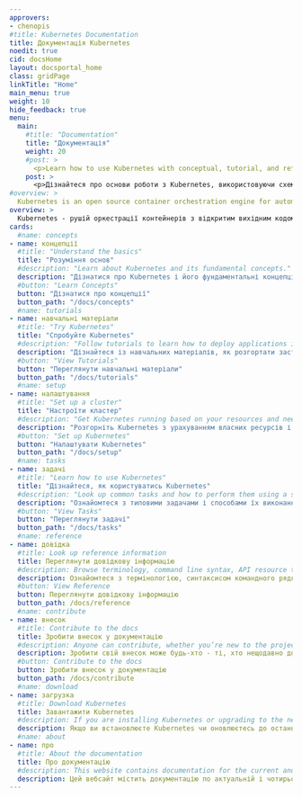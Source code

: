 ```yaml
---
approvers:
- chenopis
#title: Kubernetes Documentation
title: Документація Kubernetes
noedit: true
cid: docsHome
layout: docsportal_home
class: gridPage
linkTitle: "Home"
main_menu: true
weight: 10
hide_feedback: true
menu:
  main:
    #title: "Documentation"
    title: "Документація"
    weight: 20
    #post: >
      <p>Learn how to use Kubernetes with conceptual, tutorial, and reference documentation. You can even <a href="/editdocs/" data-auto-burger-exclude>help contribute to the docs</a>!</p>
    post: >
      <p>Дізнайтеся про основи роботи з Kubernetes, використовуючи схеми, навчальну та довідкову документацію. Ви можете навіть <a href="/editdocs/" data-auto-burger-exclude>зробити свій внесок у документацію</a>!</p>
#overview: >
  Kubernetes is an open source container orchestration engine for automating deployment, scaling, and management of containerized applications. The open source project is hosted by the Cloud Native Computing Foundation (<a href="https://www.cncf.io/about">CNCF</a>).
overview: >
  Kubernetes - рушій оркестрації контейнерів з відкритим вихідним кодом для автоматичного розгортання, масштабування і управління контейнерізованими застосунками. Цей проект розробляється під егідою Cloud Native Computing Foundation (<a href="https://www.cncf.io/about">CNCF</a>).
cards:
  #name: concepts
- name: концепції
  #title: "Understand the basics"
  title: "Розуміння основ"
  #description: "Learn about Kubernetes and its fundamental concepts."
  description: "Дізнатися про Kubernetes і його фундаментальні концепції."
  #button: "Learn Concepts"
  button: "Дізнатися про концепції"
  button_path: "/docs/concepts"
  #name: tutorials
- name: навчальні матеріали
  #title: "Try Kubernetes"
  title: "Спробуйте Kubernetes"
  #description: "Follow tutorials to learn how to deploy applications in Kubernetes."
  description: "Дізнайтеся із навчальних матеріалів, як розгортати застосунки в Kubernetes."
  #button: "View Tutorials"
  button: "Переглянути навчальні матеріали"
  button_path: "/docs/tutorials"
  #name: setup
- name: налаштування
  #title: "Set up a cluster"
  title: "Настроїти кластер"
  #description: "Get Kubernetes running based on your resources and needs."
  description: "Розгорніть Kubernetes з урахуванням власних ресурсів і потреб."
  #button: "Set up Kubernetes"
  button: "Налаштувати Kubernetes"
  button_path: "/docs/setup"
  #name: tasks
- name: задачі
  #title: "Learn how to use Kubernetes"
  title: "Дізнайтеся, як користуватись Kubernetes"
  #description: "Look up common tasks and how to perform them using a short sequence of steps."
  description: "Ознайомтеся з типовими задачами і способами їх виконання за допомогою короткого алгоритму дій."
  #button: "View Tasks"
  button: "Переглянути задачі"
  button_path: "/docs/tasks"
  #name: reference
- name: довідка
  #title: Look up reference information
  title: Переглянути довідкову інформацію
  #description: Browse terminology, command line syntax, API resource types, and setup tool documentation.
  description: Ознайомтеся з термінологією, синтаксисом командного рядка, типами ресурсів API і документацією з налаштування інструментів.
  #button: View Reference
  button: Переглянути довідкову інформацію
  button_path: /docs/reference
  #name: contribute
- name: внесок
  #title: Contribute to the docs
  title: Зробити внесок у документацію
  #description: Anyone can contribute, whether you’re new to the project or you’ve been around a long time.
  description: Зробити свій внесок може будь-хто - ті, хто нещодавно долучилися до проекту, і ті, хто працюють над ним довгий час.
  #button: Contribute to the docs
  button: Зробити внесок у документацію
  button_path: /docs/contribute
  #name: download
- name: загрузка
  #title: Download Kubernetes
  title: Завантажити Kubernetes
  #description: If you are installing Kubernetes or upgrading to the newest version, refer to the current release notes.
  description: Якщо ви встановлюєте Kubernetes чи оновлюєтесь до останньої версії, звіряйтеся з актуальною інформацією по релізу.
  #name: about
- name: про
  #title: About the documentation
  title: Про документацію
  #description: This website contains documentation for the current and previous 4 versions of Kubernetes.
  description: Цей вебсайт містить документацію по актуальній і чотирьох попередніх версіях Kubernetes.
---
```


